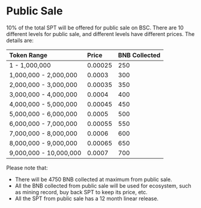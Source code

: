 # Public Sale

10% of the total SPT will be offered for public sale on BSC.  There are 10 different levels for public sale, and different levels have different prices. The details are:

| Token Range | Price | BNB Collected |
| :--- | :--- | :--- |
| 1 - 1,000,000 | 0.00025 | 250 |
| 1,000,000 - 2,000,000 | 0.0003 | 300 |
| 2,000,000 - 3,000,000 | 0.00035 | 350 |
| 3,000,000 - 4,000,000 | 0.0004 | 400 |
| 4,000,000 - 5,000,000 | 0.00045 | 450 |
| 5,000,000 - 6,000,000 | 0.0005 | 500 |
| 6,000,000 - 7,000,000 | 0.00055 | 550 |
| 7,000,000 - 8,000,000 | 0.0006 | 600 |
| 8,000,000 - 9,000,000 | 0.00065 | 650 |
| 9,000,000 - 10,000,000 | 0.0007 | 700 |

Please note that:

* There will be 4750 BNB collected at maximum from public sale. 
* All the BNB collected from public sale will be used for ecosystem, such as mining record, buy back SPT to keep its price, etc.
* All the SPT from public sale has a 12 month linear release.

